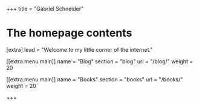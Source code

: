 +++
title = "Gabriel Schneider"


# The homepage contents
[extra]
lead = "Welcome to my little corner of the internet."

[[extra.menu.main]]
name = "Blog"
section = "blog"
url = "/blog/"
weight = 20

[[extra.menu.main]]
name = "Books"
section = "books"
url = "/books/"
weight = 20

+++

